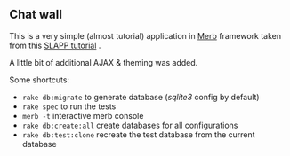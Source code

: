## Chat wall

This is a very simple (almost tutorial) application in [Merb](http://merbivore.com/) framework taken from this [SLAPP tutorial](http://www.socialface.com/slapp/) . 

A little bit of additional AJAX & theming was added. 

Some shortcuts:

* `rake db:migrate` to generate database (*sqlite3* config by default)
* `rake spec` to run the tests
* `merb -t` interactive merb console
* `rake db:create:all` create databases for all configurations
* `rake db:test:clone` recreate the test database from the current database
